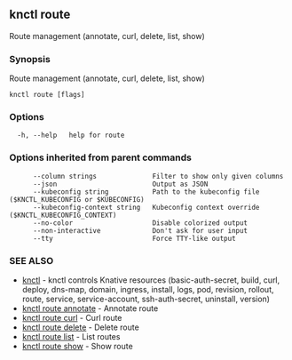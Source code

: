 ## knctl route

Route management (annotate, curl, delete, list, show)

### Synopsis

Route management (annotate, curl, delete, list, show)

```
knctl route [flags]
```

### Options

```
  -h, --help   help for route
```

### Options inherited from parent commands

```
      --column strings              Filter to show only given columns
      --json                        Output as JSON
      --kubeconfig string           Path to the kubeconfig file ($KNCTL_KUBECONFIG or $KUBECONFIG)
      --kubeconfig-context string   Kubeconfig context override ($KNCTL_KUBECONFIG_CONTEXT)
      --no-color                    Disable colorized output
      --non-interactive             Don't ask for user input
      --tty                         Force TTY-like output
```

### SEE ALSO

* [knctl](knctl.md)	 - knctl controls Knative resources (basic-auth-secret, build, curl, deploy, dns-map, domain, ingress, install, logs, pod, revision, rollout, route, service, service-account, ssh-auth-secret, uninstall, version)
* [knctl route annotate](knctl_route_annotate.md)	 - Annotate route
* [knctl route curl](knctl_route_curl.md)	 - Curl route
* [knctl route delete](knctl_route_delete.md)	 - Delete route
* [knctl route list](knctl_route_list.md)	 - List routes
* [knctl route show](knctl_route_show.md)	 - Show route

